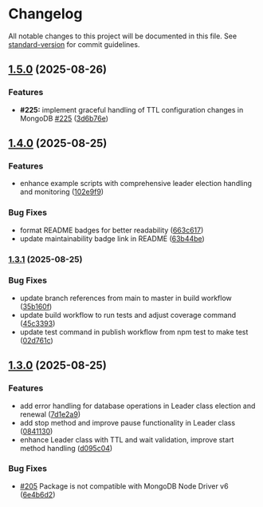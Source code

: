 # Changelog

All notable changes to this project will be documented in this file. See [standard-version](https://github.com/conventional-changelog/standard-version) for commit guidelines.

## [1.5.0](https://github.com/andrewmolyuk/mongo-leader/compare/v1.4.0...v1.5.0) (2025-08-26)


### Features

* **#225:** implement graceful handling of TTL configuration changes in MongoDB [#225](https://github.com/andrewmolyuk/mongo-leader/issues/225) ([3d6b76e](https://github.com/andrewmolyuk/mongo-leader/commit/3d6b76e50003307dafcef1dd3599ba81741eff90))

## [1.4.0](https://github.com/andrewmolyuk/mongo-leader/compare/v1.3.1...v1.4.0) (2025-08-25)


### Features

* enhance example scripts with comprehensive leader election handling and monitoring ([102e9f9](https://github.com/andrewmolyuk/mongo-leader/commit/102e9f92b87fe907d6227dba46f49e77825585fa))


### Bug Fixes

* format README badges for better readability ([663c617](https://github.com/andrewmolyuk/mongo-leader/commit/663c6174dcfddfa9d33654819bdb491ad6426a42))
* update maintainability badge link in README ([63b44be](https://github.com/andrewmolyuk/mongo-leader/commit/63b44bef58c94b21c19fcfebef973ede9f765a81))

### [1.3.1](https://github.com/andrewmolyuk/mongo-leader/compare/v1.3.0...v1.3.1) (2025-08-25)


### Bug Fixes

* update branch references from main to master in build workflow ([35b160f](https://github.com/andrewmolyuk/mongo-leader/commit/35b160fd9a9833e818cc739cee19e4b5a52e8eb3))
* update build workflow to run tests and adjust coverage command ([45c3393](https://github.com/andrewmolyuk/mongo-leader/commit/45c3393786df5d4381e7c575f26ac7db60c4e964))
* update test command in publish workflow from npm test to make test ([02d761c](https://github.com/andrewmolyuk/mongo-leader/commit/02d761c2ed667687b3773c9152ff6a7076919f6c))

## [1.3.0](https://github.com/andrewmolyuk/mongo-leader/compare/v1.2.152...v1.3.0) (2025-08-25)


### Features

* add error handling for database operations in Leader class election and renewal ([7d1e2a9](https://github.com/andrewmolyuk/mongo-leader/commit/7d1e2a9d55f3939742d3b7e88cb1b29b46b9133a))
* add stop method and improve pause functionality in Leader class ([0841130](https://github.com/andrewmolyuk/mongo-leader/commit/08411301195f0d74657e46c108c32da838d19a2c))
* enhance Leader class with TTL and wait validation, improve start method handling ([d095c04](https://github.com/andrewmolyuk/mongo-leader/commit/d095c04e1aba6b9878dc12750f6e273aec673372))


### Bug Fixes

* [#205](https://github.com/andrewmolyuk/mongo-leader/issues/205) Package is not compatible with MongoDB Node Driver v6 ([6e4b6d2](https://github.com/andrewmolyuk/mongo-leader/commit/6e4b6d2ea265d5a3d7bf61f80d88b03399d93dcc))
